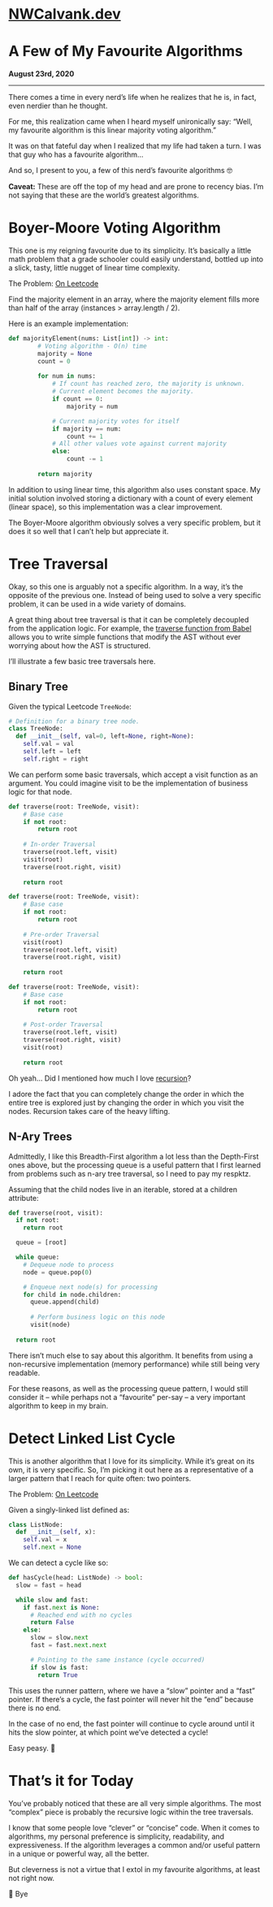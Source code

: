 <style>
  .markdown-body h1 {
    border-bottom: none;
  }

  .markdown-body #nwcalvankdev a:hover  {
    text-decoration: none;
  }

  @media (prefers-color-scheme: dark) {
    h1, h2, p, li, #nwcalvankdev a {
      color: #fff;
    }

    .markdown-body {
      color-scheme: dark;
    }
</style>

# [NWCalvank.dev](/)

# A Few of My Favourite Algorithms

**August 23rd, 2020**

---

There comes a time in every nerd’s life when he realizes that he is, in fact, even nerdier than he thought.

For me, this realization came when I heard myself unironically say: “Well, my favourite algorithm is this linear majority voting algorithm.”

It was on that fateful day when I realized that my life had taken a turn. I was that guy who has a favourite algorithm…

And so, I present to you, a few of this nerd’s favourite algorithms 🤓

**Caveat:** These are off the top of my head and are prone to recency bias. I’m not saying that these are the world’s greatest algorithms.

# Boyer-Moore Voting Algorithm

This one is my reigning favourite due to its simplicity. It’s basically a little math problem that a grade schooler could easily understand, bottled up into a slick, tasty, little nugget of linear time complexity.

The Problem: [On Leetcode](https://leetcode.com/problems/majority-element/)

Find the majority element in an array, where the majority element fills more than half of the array (instances > array.length / 2).

Here is an example implementation:

```python
def majorityElement(nums: List[int]) -> int:
        # Voting algorithm - O(n) time
        majority = None
        count = 0
        
        for num in nums:
            # If count has reached zero, the majority is unknown.
            # Current element becomes the majority.
            if count == 0:
                majority = num

            # Current majority votes for itself
            if majority == num:
                count += 1
            # All other values vote against current majority
            else:
                count -= 1
            
        return majority
```

In addition to using linear time, this algorithm also uses constant space. My initial solution involved storing a dictionary with a count of every element (linear space), so this implementation was a clear improvement.

The Boyer-Moore algorithm obviously solves a very specific problem, but it does it so well that I can’t help but appreciate it.

# Tree Traversal

Okay, so this one is arguably not a specific algorithm. In a way, it’s the opposite of the previous one. Instead of being used to solve a very specific problem, it can be used in a wide variety of domains.

A great thing about tree traversal is that it can be completely decoupled from the application logic. For example, the [traverse function from Babel](https://babeljs.io/docs/en/babel-traverse) allows you to write simple functions that modify the AST without ever worrying about how the AST is structured.

I’ll illustrate a few basic tree traversals here.

## Binary Tree

Given the typical Leetcode `TreeNode`:

```python
# Definition for a binary tree node.
class TreeNode:
  def __init__(self, val=0, left=None, right=None):
    self.val = val
    self.left = left
    self.right = right
```

We can perform some basic traversals, which accept a visit function as an argument. You could imagine visit to be the implementation of business logic for that node.

```python
def traverse(root: TreeNode, visit):
    # Base case
    if not root:
        return root
        
    # In-order Traversal
    traverse(root.left, visit)
    visit(root)
    traverse(root.right, visit)
        
    return root
```

```python
def traverse(root: TreeNode, visit):
    # Base case
    if not root:
        return root
        
    # Pre-order Traversal
    visit(root)
    traverse(root.left, visit)
    traverse(root.right, visit)
        
    return root
```

```python
def traverse(root: TreeNode, visit):
    # Base case
    if not root:
        return root
        
    # Post-order Traversal
    traverse(root.left, visit)
    traverse(root.right, visit)
    visit(root)
        
    return root
```

Oh yeah… Did I mentioned how much I love [recursion](/recursion)?

I adore the fact that you can completely change the order in which the entire tree is explored just by changing the order in which you visit the nodes. Recursion takes care of the heavy lifting.

## N-Ary Trees

Admittedly, I like this Breadth-First algorithm a lot less than the Depth-First ones above, but the processing queue is a useful pattern that I first learned from problems such as n-ary tree traversal, so I need to pay my respktz.

Assuming that the child nodes live in an iterable, stored at a children attribute:

```python
def traverse(root, visit):
  if not root:
    return root

  queue = [root]

  while queue:
    # Dequeue node to process
    node = queue.pop(0)

    # Enqueue next node(s) for processing
    for child in node.children:
      queue.append(child)
        
      # Perform business logic on this node
      visit(node)
      
  return root
```

There isn’t much else to say about this algorithm. It benefits from using a non-recursive implementation (memory performance) while still being very readable.

For these reasons, as well as the processing queue pattern, I would still consider it – while perhaps not a “favourite” per-say – a very important algorithm to keep in my brain.

# Detect Linked List Cycle

This is another algorithm that I love for its simplicity. While it’s great on its own, it is very specific. So, I’m picking it out here as a representative of a larger pattern that I reach for quite often: two pointers.

The Problem: [On Leetcode](https://leetcode.com/problems/linked-list-cycle/)

Given a singly-linked list defined as:

```python
class ListNode:
  def __init__(self, x):
    self.val = x
    self.next = None
```

We can detect a cycle like so:

```python
def hasCycle(head: ListNode) -> bool:
  slow = fast = head

  while slow and fast:
    if fast.next is None:
      # Reached end with no cycles
      return False
    else:
      slow = slow.next
      fast = fast.next.next

      # Pointing to the same instance (cycle occurred)
      if slow is fast:
        return True
```

This uses the runner pattern, where we have a “slow” pointer and a “fast” pointer. If there’s a cycle, the fast pointer will never hit the “end” because there is no end.

In the case of no end, the fast pointer will continue to cycle around until it hits the slow pointer, at which point we’ve detected a cycle!

Easy peasy. 🍋

# That’s it for Today

You’ve probably noticed that these are all very simple algorithms. The most “complex” piece is probably the recursive logic within the tree traversals.

I know that some people love “clever” or “concise” code. When it comes to algorithms, my personal preference is simplicity, readability, and expressiveness. If the algorithm leverages a common and/or useful pattern in a unique or powerful way, all the better.

But cleverness is not a virtue that I extol in my favourite algorithms, at least not right now.

👋 Bye
